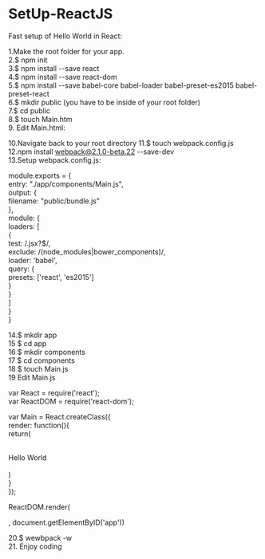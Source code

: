 # SetUp-ReactJS
Fast setup of Hello World in React:  

1.Make the root folder for your app.  
2.$ npm init  
3.$ npm install --save react  
4.$ npm install --save react-dom  
5.$ npm install --save babel-core babel-loader babel-preset-es2015 babel-preset-react  
6.$ mkdir public (you have to be inside of your root folder)  
7.$ cd public  
8.$ touch Main.htm  
9. Edit Main.html:  
  
<!DOCTYPE html>  
<head>  
  <meta charset="UTF-8">  
</head>  
<body>  
  <div id="app"></div>  
  <script src="bundle.js"></script>  
</body>  
</html>  
  
10.Navigate back to your root directory 
11.$ touch webpack.config.js  
12.npm install webpack@2.1.0-beta.22 --save-dev  
13.Setup webpack.config.js:   
  
module.exports = {  
  entry: "./app/components/Main.js",  
  output: {  
    filename: "public/bundle.js"  
    },  
  module: {   
    loaders: [  
      {  
        test: /\.jsx?$/,  
        exclude: /(node_modules|bower_components)/,  
        loader: 'babel',  
        query: {  
          presets: ['react', 'es2015']  
        }  
      }  
    ]  
  }  
}  
  
14.$ mkdir app  
15 $ cd app  
16 $ mkdir components  
17 $ cd components  
18 $ touch Main.js  
19 Edit Main.js   
  
var React = require('react');  
  var ReactDOM = require('react-dom');  
  
  var Main = React.createClass({  
    render: function(){  
      return(  
        <div>  
          Hello World  
        </div>  
      )  
    }  
  });  
  
  ReactDOM.render(<Main />, document.getElementByID('app'))  
    
    
  20.$ wewbpack -w  
  21. Enjoy coding  
